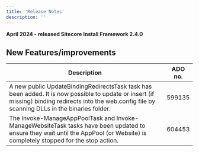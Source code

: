 ```yaml
---
title: 'Release Notes'
description: ''
---
```


**April 2024 - released Sitecore Install Framework 2.4.0**

## New Features/improvements

| Description                                                                                                                                                                                                         | ADO no. |
| ------------------------------------------------------------------------------------------------------------------------------------------------------------------------------------------------------------------- | ------- |
| ​​​​​​​​​​A new public UpdateBindingRedirectsTask task has been added. It is now possible to update or insert (if missing) binding redirects into the web.config file by scanning DLLs in the binaries folder. ​​​​ | 599135  |
| ​​​​​​​​​​The Invoke-ManageAppPoolTask and Invoke-ManageWebsiteTask tasks have been updated to ensure they wait until the AppPool (or Website) is completely stopped for the stop action.​​​​​​​ ​​​​               | 604453  |
